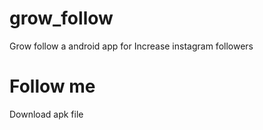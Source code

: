 # grow_follow
Grow follow a android app for Increase instagram followers
# Follow me

Download apk file
